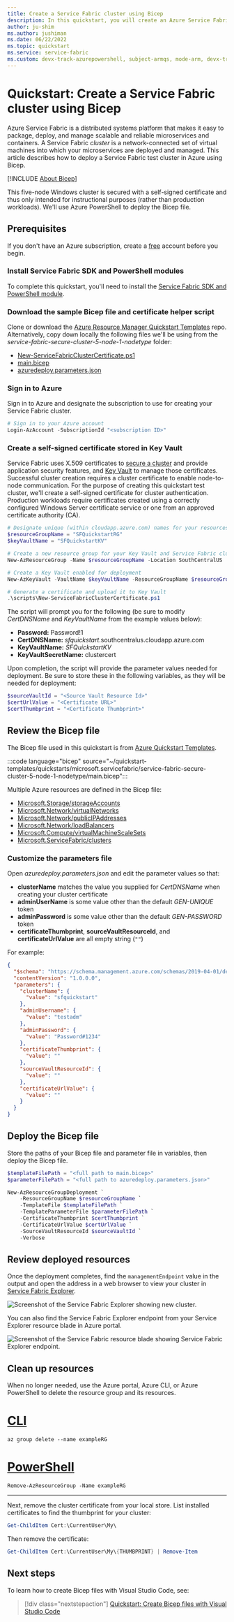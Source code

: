 ```yaml
---
title: Create a Service Fabric cluster using Bicep
description: In this quickstart, you will create an Azure Service Fabric test cluster using Bicep.
author: ju-shim
ms.author: jushiman
ms.date: 06/22/2022
ms.topic: quickstart
ms.service: service-fabric
ms.custom: devx-track-azurepowershell, subject-armqs, mode-arm, devx-track-bicep
---
```


# Quickstart: Create a Service Fabric cluster using Bicep

Azure Service Fabric is a distributed systems platform that makes it easy to package, deploy, and manage scalable and reliable microservices and containers. A Service Fabric *cluster* is a network-connected set of virtual machines into which your microservices are deployed and managed. This article describes how to deploy a Service Fabric test cluster in Azure using Bicep.

[!INCLUDE [About Bicep](../../includes/resource-manager-quickstart-bicep-introduction.md)]

This five-node Windows cluster is secured with a self-signed certificate and thus only intended for instructional purposes (rather than production workloads). We'll use Azure PowerShell to deploy the Bicep file.

## Prerequisites

If you don't have an Azure subscription, create a [free](https://azure.microsoft.com/free/) account before you begin.

### Install Service Fabric SDK and PowerShell modules

To complete this quickstart, you'll need to install the [Service Fabric SDK and PowerShell module](service-fabric-get-started.md).

### Download the sample Bicep file and certificate helper script

Clone or download the [Azure Resource Manager Quickstart Templates](https://github.com/Azure/azure-quickstart-templates) repo. Alternatively, copy down locally the following files we'll be using from the *service-fabric-secure-cluster-5-node-1-nodetype* folder:

* [New-ServiceFabricClusterCertificate.ps1](https://raw.githubusercontent.com/Azure/azure-quickstart-templates/master/quickstarts/microsoft.servicefabric/service-fabric-secure-cluster-5-node-1-nodetype/scripts/New-ServiceFabricClusterCertificate.ps1)
* [main.bicep](https://raw.githubusercontent.com/Azure/azure-quickstart-templates/master/quickstarts/microsoft.servicefabric/service-fabric-secure-cluster-5-node-1-nodetype/main.bicep)
* [azuredeploy.parameters.json](https://raw.githubusercontent.com/Azure/azure-quickstart-templates/master/quickstarts/microsoft.servicefabric/service-fabric-secure-cluster-5-node-1-nodetype/azuredeploy.parameters.json)

### Sign in to Azure

Sign in to Azure and designate the subscription to use for creating your Service Fabric cluster.

```powershell
# Sign in to your Azure account
Login-AzAccount -SubscriptionId "<subscription ID>"
```

### Create a self-signed certificate stored in Key Vault

Service Fabric uses X.509 certificates to [secure a cluster](./service-fabric-cluster-security.md) and provide application security features, and [Key Vault](../key-vault/general/overview.md) to manage those certificates. Successful cluster creation requires a cluster certificate to enable node-to-node communication. For the purpose of creating this quickstart test cluster, we'll create a self-signed certificate for cluster authentication. Production workloads require certificates created using a correctly configured Windows Server certificate service or one from an approved certificate authority (CA).

```powershell
# Designate unique (within cloudapp.azure.com) names for your resources
$resourceGroupName = "SFQuickstartRG"
$keyVaultName = "SFQuickstartKV"

# Create a new resource group for your Key Vault and Service Fabric cluster
New-AzResourceGroup -Name $resourceGroupName -Location SouthCentralUS

# Create a Key Vault enabled for deployment
New-AzKeyVault -VaultName $keyVaultName -ResourceGroupName $resourceGroupName -Location SouthCentralUS -EnabledForDeployment

# Generate a certificate and upload it to Key Vault
.\scripts\New-ServiceFabricClusterCertificate.ps1
```

The script will prompt you for the following (be sure to modify *CertDNSName* and *KeyVaultName* from the example values below):

* **Password:** Password!1
* **CertDNSName:** *sfquickstart*.southcentralus.cloudapp.azure.com
* **KeyVaultName:** *SFQuickstartKV*
* **KeyVaultSecretName:** clustercert

Upon completion, the script will provide the parameter values needed for deployment. Be sure to store these in the following variables, as they will be needed for deployment:

```powershell
$sourceVaultId = "<Source Vault Resource Id>"
$certUrlValue = "<Certificate URL>"
$certThumbprint = "<Certificate Thumbprint>"
```

## Review the Bicep file

The Bicep file used in this quickstart is from [Azure Quickstart Templates](https://azure.microsoft.com/resources/templates/service-fabric-secure-cluster-5-node-1-nodetype/).

:::code language="bicep" source="~/quickstart-templates/quickstarts/microsoft.servicefabric/service-fabric-secure-cluster-5-node-1-nodetype/main.bicep":::

Multiple Azure resources are defined in the Bicep file:

* [Microsoft.Storage/storageAccounts](/azure/templates/microsoft.storage/storageaccounts)
* [Microsoft.Network/virtualNetworks](/azure/templates/microsoft.network/virtualnetworks)
* [Microsoft.Network/publicIPAddresses](/azure/templates/microsoft.network/publicipaddresses)
* [Microsoft.Network/loadBalancers](/azure/templates/microsoft.network/loadbalancers)
* [Microsoft.Compute/virtualMachineScaleSets](/azure/templates/microsoft.compute/virtualmachinescalesets)
* [Microsoft.ServiceFabric/clusters](/azure/templates/microsoft.servicefabric/clusters)

### Customize the parameters file

Open *azuredeploy.parameters.json* and edit the parameter values so that:

* **clusterName** matches the value you supplied for *CertDNSName* when creating your cluster certificate
* **adminUserName** is some value other than the default *GEN-UNIQUE* token
* **adminPassword** is some value other than the default *GEN-PASSWORD* token
* **certificateThumbprint**, **sourceVaultResourceId**, and **certificateUrlValue** are all empty string (`""`)

For example:

```json
{
  "$schema": "https://schema.management.azure.com/schemas/2019-04-01/deploymentParameters.json#",
  "contentVersion": "1.0.0.0",
  "parameters": {
    "clusterName": {
      "value": "sfquickstart"
    },
    "adminUsername": {
      "value": "testadm"
    },
    "adminPassword": {
      "value": "Password#1234"
    },
    "certificateThumbprint": {
      "value": ""
    },
    "sourceVaultResourceId": {
      "value": ""
    },
    "certificateUrlValue": {
      "value": ""
    }
  }
}
```

## Deploy the Bicep file

Store the paths of your Bicep file and parameter file in variables, then deploy the Bicep file.

```powershell
$templateFilePath = "<full path to main.bicep>"
$parameterFilePath = "<full path to azuredeploy.parameters.json>"

New-AzResourceGroupDeployment `
    -ResourceGroupName $resourceGroupName `
    -TemplateFile $templateFilePath `
    -TemplateParameterFile $parameterFilePath `
    -CertificateThumbprint $certThumbprint `
    -CertificateUrlValue $certUrlValue `
    -SourceVaultResourceId $sourceVaultId `
    -Verbose
```

## Review deployed resources

Once the deployment completes, find the `managementEndpoint` value in the output and open the address in a web browser to view your cluster in [Service Fabric Explorer](./service-fabric-visualizing-your-cluster.md).

![Screenshot of the Service Fabric Explorer showing new cluster.](./media/quickstart-cluster-template/service-fabric-explorer.png)

You can also find the Service Fabric Explorer endpoint from your Service Explorer resource blade in Azure portal.

![Screenshot of the Service Fabric resource blade showing Service Fabric Explorer endpoint.](./media/quickstart-cluster-template/service-fabric-explorer-endpoint-azure-portal.png)

## Clean up resources

When no longer needed, use the Azure portal, Azure CLI, or Azure PowerShell to delete the resource group and its resources.

# [CLI](#tab/CLI)

```azurecli-interactive
az group delete --name exampleRG
```

# [PowerShell](#tab/PowerShell)

```azurepowershell-interactive
Remove-AzResourceGroup -Name exampleRG
```

---

Next, remove the cluster certificate from your local store. List installed certificates to find the thumbprint for your cluster:

```powershell
Get-ChildItem Cert:\CurrentUser\My\
```

Then remove the certificate:

```powershell
Get-ChildItem Cert:\CurrentUser\My\{THUMBPRINT} | Remove-Item
```

## Next steps

To learn how to create Bicep files with Visual Studio Code, see:

> [!div class="nextstepaction"]
> [Quickstart: Create Bicep files with Visual Studio Code](../azure-resource-manager/bicep/quickstart-create-bicep-use-visual-studio-code.md)
